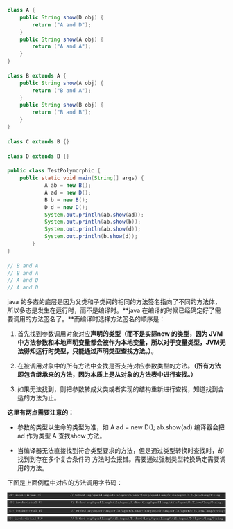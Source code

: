 ```java
class A {
    public String show(D obj) {
        return ("A and D");
    }
    public String show(A obj) {
        return ("A and A");
    }
}

class B extends A {
    public String show(A obj) {
        return ("B and A");
    }
    public String show(B obj) {
        return ("B and B");
    }
}

class C extends B {}

class D extends B {}

public class TestPolymorphic {
    public static void main(String[] args) {
            A ab = new B();
            A ad = new D();
            B b = new B();
            D d = new D();
            System.out.println(ab.show(ad));
            System.out.println(ab.show(b));
            System.out.println(ab.show(d));
            System.out.println(b.show(d));
        }
}

// B and A
// B and A
// A and D
// A and D
```

java 的多态的底层是因为父类和子类间的相同的方法签名指向了不同的方法体，所以多态是发生在运行时，而不是编译时。**java 在编译的时候已经确定好了需要调用的方法签名了。**而编译时选择方法签名的顺序是：

1. 首先找到参数调用对象对应**声明的类型（而不是实际new 的类型，因为 JVM 中方法参数和本地声明变量都会被作为本地变量，所以对于变量类型，JVM无法得知运行时类型，只能通过声明类型查找方法。）**。

2. 在被调用对象中的所有方法中查找是否支持对应参数类型的方法。**（所有方法即包含继承来的方法，因为本质上是从对象的方法表中进行查找。）**

3. 如果无法找到，则把参数转成父类或者实现的结构重新进行查找，知道找到合适的方法为止。

**这里有两点需要注意的：**

- 参数的类型以生命的类型为准，如 A ad = new D(); ab.show(ad) 编译器会把ad 作为类型 A 查找show 方法。

- 当编译器无法直接找到符合类型要求的方法，但是通过类型转换时查找时，却找到到存在多个复合条件的 方法时会报错。需要通过强制类型转换确定需要调用的方法。

下图是上面例程中对应的方法调用字节码：

![](img/invokevirtual_1.PNG)<br>
![](img/invokevirtual_2.PNG)<br>
![](img/invokevirtual_3.PNG)<br>
![](img/invokevirtual_4.PNG)<br>
